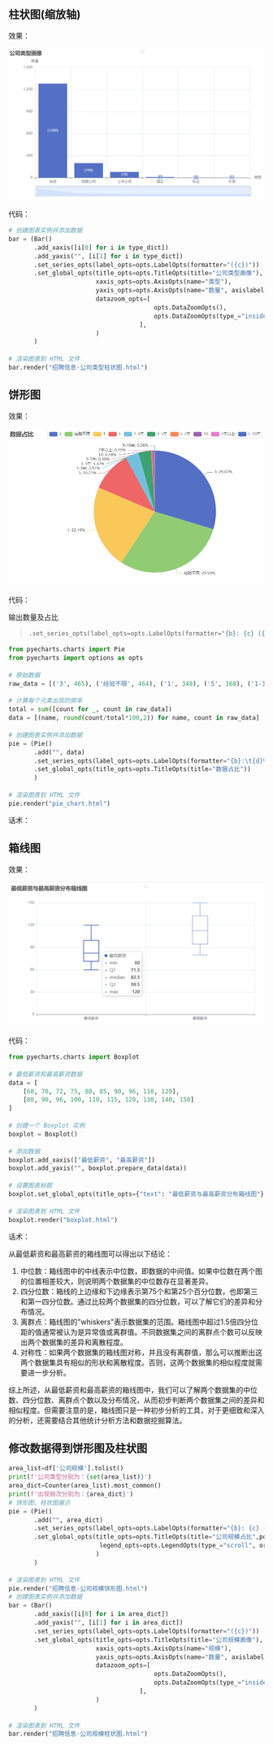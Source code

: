 ## 柱状图(缩放轴)

效果：

![img](PyECharts.assets/AgAABZIAGNqADeLpj_1A7qrUB6E5C0xQ.png)

代码：

```python
# 创建图表实例并添加数据
bar = (Bar()
       .add_xaxis([i[0] for i in type_dict])
       .add_yaxis("", [i[1] for i in type_dict])
       .set_series_opts(label_opts=opts.LabelOpts(formatter="({c})"))
       .set_global_opts(title_opts=opts.TitleOpts(title="公司类型画像"),
                        xaxis_opts=opts.AxisOpts(name="类型"),
                        yaxis_opts=opts.AxisOpts(name="数量", axislabel_opts=opts.LabelOpts(formatter="{value}")),
                        datazoom_opts=[
                                        opts.DataZoomOpts(),
                                        opts.DataZoomOpts(type_="inside"),
                                    ],
                        )
       )

# 渲染图表到 HTML 文件
bar.render("招聘信息-公司类型柱状图.html")
```



## 饼形图

效果：

![image-20230413114838376](PyECharts.assets/image-20230413114838376.png)

代码：

输出数量及占比

> ```python
> .set_series_opts(label_opts=opts.LabelOpts(formatter="{b}: {c} ({d}%)"))
> ```

```python
from pyecharts.charts import Pie
from pyecharts import options as opts

# 原始数据
raw_data = [('3', 465), ('经验不限', 464), ('1', 348), ('5', 168), ('1-3年', 55), ('3-5年', 52), ('5-7年', 6), ('10', 6), ('7年以上', 3), ('5-10年', 1)]

# 计算每个元素出现的频率
total = sum([count for _, count in raw_data])
data = [(name, round(count/total*100,2)) for name, count in raw_data]

# 创建图表实例并添加数据
pie = (Pie()
       .add("", data)
       .set_series_opts(label_opts=opts.LabelOpts(formatter="{b}:\t{d}%"))
       .set_global_opts(title_opts=opts.TitleOpts(title="数据占比"))
       )

# 渲染图表到 HTML 文件
pie.render("pie_chart.html")
```

话术：



## 箱线图

效果：

![image-20230413112135785](PyECharts.assets/image-20230413112135785.png)

代码：

```python
from pyecharts.charts import Boxplot

# 最低薪资和最高薪资数据
data = [
    [60, 70, 72, 75, 80, 85, 90, 96, 110, 120],
    [80, 90, 96, 100, 110, 115, 120, 130, 140, 150]
]

# 创建一个 Boxplot 实例
boxplot = Boxplot()

# 添加数据
boxplot.add_xaxis(["最低薪资", "最高薪资"])
boxplot.add_yaxis("", boxplot.prepare_data(data))

# 设置图表标题
boxplot.set_global_opts(title_opts={"text": "最低薪资与最高薪资分布箱线图"})

# 渲染图表到 HTML 文件
boxplot.render("boxplot.html")
```

话术：

从最低薪资和最高薪资的箱线图可以得出以下结论：

1. 中位数：箱线图中的中线表示中位数，即数据的中间值。如果中位数在两个图的位置相差较大，则说明两个数据集的中位数存在显著差异。
2. 四分位数：箱线的上边缘和下边缘表示第75个和第25个百分位数，也即第三和第一四分位数。通过比较两个数据集的四分位数，可以了解它们的差异和分布情况。
3. 离群点：箱线图的"whiskers"表示数据集的范围。箱线图中超过1.5倍四分位距的值通常被认为是异常值或离群值。不同数据集之间的离群点个数可以反映出两个数据集的差异和离散程度。
4. 对称性：如果两个数据集的箱线图对称，并且没有离群值，那么可以推断出这两个数据集具有相似的形状和离散程度。否则，这两个数据集的相似程度就需要进一步分析。

综上所述，从最低薪资和最高薪资的箱线图中，我们可以了解两个数据集的中位数、四分位数、离群点个数以及分布情况，从而初步判断两个数据集之间的差异和相似程度。但需要注意的是，箱线图只是一种初步分析的工具，对于更细致和深入的分析，还需要结合其他统计分析方法和数据挖掘算法。



## 修改数据得到饼形图及柱状图

```python
area_list=df['公司规模'].tolist()
print(f'公司类型分别为：{set(area_list)}')
area_dict=Counter(area_list).most_common()
print(f'出现频次分别为：{area_dict}')
# 饼形图，柱状图展示
pie = (Pie()
       .add("", area_dict)
       .set_series_opts(label_opts=opts.LabelOpts(formatter="{b}: {c} ({d}%)"))
       .set_global_opts(title_opts=opts.TitleOpts(title="公司规模占比",pos_left='center'),
                         legend_opts=opts.LegendOpts(type_="scroll", orient="vertical", pos_right="5%", pos_top="20%")
                        )
       )

# 渲染图表到 HTML 文件
pie.render("招聘信息-公司规模饼形图.html")
# 创建图表实例并添加数据
bar = (Bar()
       .add_xaxis([i[0] for i in area_dict])
       .add_yaxis("", [i[1] for i in area_dict])
       .set_series_opts(label_opts=opts.LabelOpts(formatter="({c})"))
       .set_global_opts(title_opts=opts.TitleOpts(title="公司规模画像"),
                        xaxis_opts=opts.AxisOpts(name="规模"),
                        yaxis_opts=opts.AxisOpts(name="数量", axislabel_opts=opts.LabelOpts(formatter="{value}")),
                        datazoom_opts=[
                                        opts.DataZoomOpts(),
                                        opts.DataZoomOpts(type_="inside"),
                                    ],
                        )
       )

# 渲染图表到 HTML 文件
bar.render("招聘信息-公司规模柱状图.html")
```






